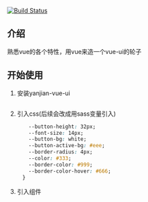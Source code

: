 [![Build Status](https://www.travis-ci.org/yanjian2323/VUE-UI.svg?branch=master)](https://www.travis-ci.org/yanjian2323/VUE-UI)

## 介绍
熟悉vue的各个特性，用vue来造一个vue-ui的轮子



## 开始使用
1. 安装yanjian-vue-ui
```npm i -D yanjian-vue-ui

```
2. 引入css(后续会改成用sass变量引入)
```css {
       --button-height: 32px;
       --font-size: 14px;
       --button-bg: white;
       --button-active-bg: #eee;
       --border-radius: 4px;
       --color: #333;
       --border-color: #999;
       --border-color-hover: #666;
     }

```
3. 引入组件
```import { Button, ButtonGroup } from 'yanjian-vue-ui'

```